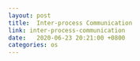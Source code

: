 ```yaml
---
layout: post
title:  Inter-process Communication
link: inter-process-communication
date:   2020-06-23 20:21:00 +0800
categories: os
---
```

